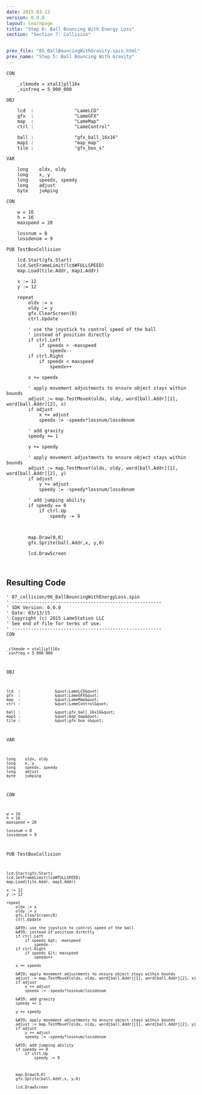 ```yaml
---
date: 2015-03-13
version: 0.0.0
layout: learnpage
title: "Step 6: Ball Bouncing With Energy Loss"
section: "Section 7: Collision"


prev_file: "05_BallBouncingWithGravity.spin.html"
prev_name: "Step 5: Ball Bouncing With Gravity"
---
```

<pre><code>CON

    _clkmode = xtal1|pll16x
    _xinfreq = 5_000_000

OBJ

    lcd  :               &quot;LameLCD&quot; 
    gfx  :               &quot;LameGFX&quot;
    map  :               &quot;LameMap&quot;
    ctrl :               &quot;LameControl&quot;
    
    ball :               &quot;gfx_ball_16x16&quot;
    map1 :               &quot;map_map&quot;
    tile :               &quot;gfx_box_s&quot;

VAR

    long    oldx, oldy
    long    x, y
    long    speedx, speedy
    long    adjust
    byte    jumping

CON

    w = 16
    h = 16
    maxspeed = 20

    lossnum = 8
    lossdenom = 9

PUB TestBoxCollision

    lcd.Start(gfx.Start)
    lcd.SetFrameLimit(lcd#FULLSPEED)
    map.Load(tile.Addr, map1.Addr)

    x := 12
    y := 12
    
    repeat
        oldx := x
        oldy := y
        gfx.ClearScreen(0)
        ctrl.Update

        &#39; use the joystick to control speed of the ball
        &#39; instead of position directly
        if ctrl.Left
            if speedx &gt; -maxspeed
                speedx--
        if ctrl.Right
            if speedx &lt; maxspeed
                speedx++

        x += speedx

        &#39; apply movement adjustments to ensure object stays within bounds
        adjust := map.TestMoveX(oldx, oldy, word[ball.Addr][1], word[ball.Addr][2], x)
        if adjust
            x += adjust
            speedx := -speedx*lossnum/lossdenom

        &#39; add gravity
        speedy += 1

        y += speedy

        &#39; apply movement adjustments to ensure object stays within bounds
        adjust := map.TestMoveY(oldx, oldy, word[ball.Addr][1], word[ball.Addr][2], y)
        if adjust
            y += adjust
            speedy := -speedy*lossnum/lossdenom

        &#39; add jumping ability
        if speedy == 0
            if ctrl.Up
                speedy -= 9



        map.Draw(0,0)
        gfx.Sprite(ball.Addr,x, y,0)

        lcd.DrawScreen

    </code></pre>
<h2 id="resulting-code">Resulting Code</h2>
<pre><code>&#39; 07_collision/06_BallBouncingWithEnergyLoss.spin
&#39; -------------------------------------------------------
&#39; SDK Version: 0.0.0
&#39; Date: 03/13/15
&#39; Copyright (c) 2015 LameStation LLC
&#39; See end of file for terms of use.
&#39; -------------------------------------------------------
CON

    _clkmode = xtal1|pll16x
    _xinfreq = 5_000_000

OBJ

    lcd  :               &quot;LameLCD&quot; 
    gfx  :               &quot;LameGFX&quot;
    map  :               &quot;LameMap&quot;
    ctrl :               &quot;LameControl&quot;
    
    ball :               &quot;gfx_ball_16x16&quot;
    map1 :               &quot;map_map&quot;
    tile :               &quot;gfx_box_s&quot;

VAR

    long    oldx, oldy
    long    x, y
    long    speedx, speedy
    long    adjust
    byte    jumping

CON

    w = 16
    h = 16
    maxspeed = 20

    lossnum = 8
    lossdenom = 9

PUB TestBoxCollision

    lcd.Start(gfx.Start)
    lcd.SetFrameLimit(lcd#FULLSPEED)
    map.Load(tile.Addr, map1.Addr)

    x := 12
    y := 12
    
    repeat
        oldx := x
        oldy := y
        gfx.ClearScreen(0)
        ctrl.Update

        &#39; use the joystick to control speed of the ball
        &#39; instead of position directly
        if ctrl.Left
            if speedx &gt; -maxspeed
                speedx--
        if ctrl.Right
            if speedx &lt; maxspeed
                speedx++

        x += speedx

        &#39; apply movement adjustments to ensure object stays within bounds
        adjust := map.TestMoveX(oldx, oldy, word[ball.Addr][1], word[ball.Addr][2], x)
        if adjust
            x += adjust
            speedx := -speedx*lossnum/lossdenom

        &#39; add gravity
        speedy += 1

        y += speedy

        &#39; apply movement adjustments to ensure object stays within bounds
        adjust := map.TestMoveY(oldx, oldy, word[ball.Addr][1], word[ball.Addr][2], y)
        if adjust
            y += adjust
            speedy := -speedy*lossnum/lossdenom

        &#39; add jumping ability
        if speedy == 0
            if ctrl.Up
                speedy -= 9



        map.Draw(0,0)
        gfx.Sprite(ball.Addr,x, y,0)

        lcd.DrawScreen

    

</code></pre>
